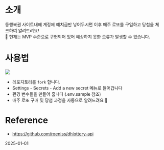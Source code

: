 # 소개 

동행복권 사이트내에 계정에 예치금만 넣어두시면 이후 매주 로또를 구입하고 당첨을 체크하여 알려드려요!  
🚧 현재는 MVP 수준으로 구현되어 있어 예상하지 못한 오류가 발생할 수 있습니다. 

# 사용법 

![](./.github/images/check.png)

- 레포지토리를 `fork`  합니다. 
- Settings - Secrets - Add a new secret 메뉴로 들어갑니다
- 환경 변수들을 만들어 줍니다 (.env.sample 참조) 
- 매주 로또 구매 및 당첨 과정을 자동으로 알려드려요 🎉

# Reference 
- https://github.com/roeniss/dhlottery-api

2025-01-01

